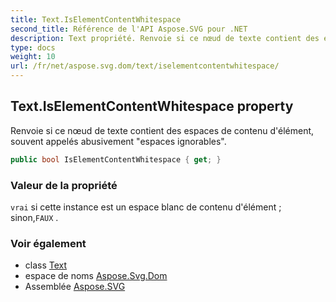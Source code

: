 ```yaml
---
title: Text.IsElementContentWhitespace
second_title: Référence de l'API Aspose.SVG pour .NET
description: Text propriété. Renvoie si ce nœud de texte contient des espaces de contenu délément souvent appelés abusivement espaces ignorables.
type: docs
weight: 10
url: /fr/net/aspose.svg.dom/text/iselementcontentwhitespace/
---
```

## Text.IsElementContentWhitespace property

Renvoie si ce nœud de texte contient des espaces de contenu d'élément, souvent appelés abusivement "espaces ignorables".

```csharp
public bool IsElementContentWhitespace { get; }
```

### Valeur de la propriété

`vrai` si cette instance est un espace blanc de contenu d'élément ; sinon,`FAUX` .

### Voir également

* class [Text](../)
* espace de noms [Aspose.Svg.Dom](../../text/)
* Assemblée [Aspose.SVG](../../../)


